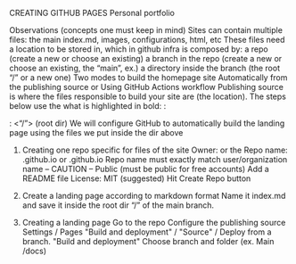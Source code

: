 
CREATING GITHUB PAGES 
Personal portfolio

Observations (concepts one must keep in mind)
Sites can contain multiple files: the main index.md, images, configurations, html, etc
These files need a location to be stored in, which in github infra is composed by: 
a repo (create a new or choose an existing)
a branch in the repo (create a new or choose an existing, the “main”, ex.)
a directory inside the branch (the root “/” or a new one)
Two modes to build the homepage site
Automatically from the publishing source or 
Using GitHub Actions workflow 
Publishing source is where the files responsible to build your site are (the location).
The steps below use the what is highlighted in bold: <new repo> : <main branch> : <“/”> (root dir)
We will configure GitHub to automatically build the landing page using the files we put inside the dir above

1) Creating one repo specific for files of the site
Owner: <user> or the <organization>
Repo name: <user>.github.io or <organization>.github.io
Repo name must exactly match user/organization name – CAUTION –
Public (must be public for free accounts)
Add a README file
License: MIT (suggested)
Hit Create Repo button

2) Create a landing page according to markdown format
Name it index.md and save it inside the root dir “/” of the main branch.

3) Creating a landing page
Go to the repo
Configure the publishing source
Settings / Pages
"Build and deployment" / "Source" / Deploy from a branch.
"Build and deployment" 
Choose branch and folder (ex. Main /docs) 

